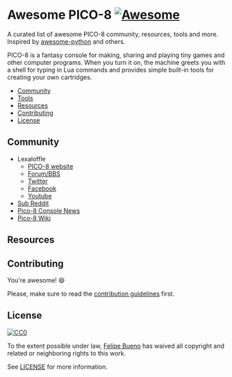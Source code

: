 # Awesome PICO-8 [![Awesome](https://cdn.rawgit.com/sindresorhus/awesome/d7305f38d29fed78fa85652e3a63e154dd8e8829/media/badge.svg)](#awesome-PICO-8)

 A curated list of awesome PICO-8 community, resources, tools and more. Inspired by [awesome-python](https://github.com/vinta/awesome-python/) and others.

 PICO-8 is a fantasy console for making, sharing and playing tiny games and other computer programs. When you turn it on, the machine greets you with a shell for typing in Lua commands and provides simple built-in tools for creating your own cartridges.


- [Community](#community)
- [Tools](#tools)
- [Resources](#resources)
- [Contributing](#contributing)
- [License](#license)


## Community
- Lexaloffle
  - [PICO-8 website](http://www.lexaloffle.com/pico-8.php)
  - [Forum/BBS](http://www.lexaloffle.com/bbs/?cat=7)
  - [Twitter](https://twitter.com/lexaloffle)
  - [Facebook](https://www.facebook.com/lexaloffle/)
  - [Youtube](https://www.youtube.com/user/lexaloffletv)
- [Sub Reddit](https://www.reddit.com/r/pico8/)
- [Pico-8 Console News](https://twitter.com/pico8console)
- [Pico-8 Wiki](http://pico-8.wikia.com/wiki/Pico-8_Wikia)

## Resources

## Contributing

You're awesome! :smile:

Please, make sure to read the [contribution guidelines](CONTRIBUTING.md) first.

## License

[![CC0](http://i.creativecommons.org/p/zero/1.0/88x31.png)](http://creativecommons.org/publicdomain/zero/1.0/)

To the extent possible under law, [Felipe Bueno](https://github.com/felipebueno) has waived all copyright and related or neighboring rights to this work.

See [LICENSE](LICENSE) for more information.
